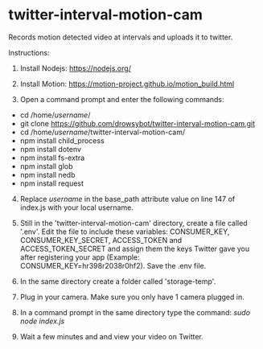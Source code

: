 # twitter-interval-motion-cam
Records motion detected video at intervals and uploads it to twitter.

Instructions:

1. Install Nodejs: https://nodejs.org/

2. Install Motion: https://motion-project.github.io/motion_build.html

3. Open a command prompt and enter the following commands:

  - cd /home/*username*/
  - git clone https://github.com/drowsybot/twitter-interval-motion-cam.git
  - cd /home/*username*/twitter-interval-motion-cam/
  - npm install child_process
  - npm install dotenv
  - npm install fs-extra
  - npm install glob
  - npm install nedb
  - npm install request
  
4. Replace *username* in the base_path attribute value on line 147 of index.js with your local username.

5. Still in the 'twitter-interval-motion-cam' directory, create a file called '.env'. Edit the file to include these variables: CONSUMER_KEY, CONSUMER_KEY_SECRET, ACCESS_TOKEN and ACCESS_TOKEN_SECRET and assign them the keys Twitter gave you after registering your app (Example: CONSUMER_KEY=hr398r2038r0hf2). Save the .env file.

6. In the same directory create a folder called 'storage-temp'.
  
7. Plug in your camera. Make sure you only have 1 camera plugged in.
  
8. In a command prompt in the same directory type the command: *sudo node index.js*

9. Wait a few minutes and and view your video on Twitter.
